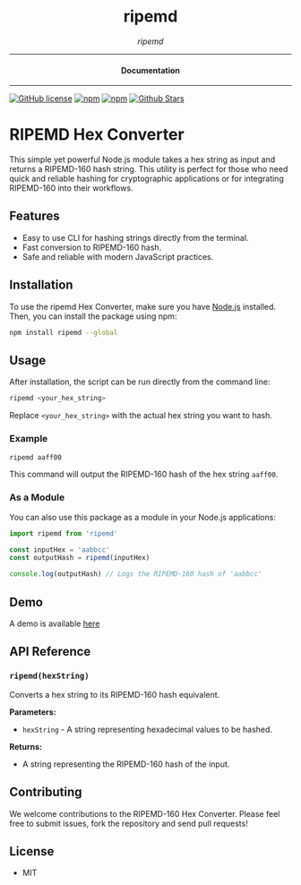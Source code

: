 <div align="center">  
  <h1>ripemd</h1>
</div>

<div align="center">  
<i>ripemd</i>
</div>

---

<div align="center">
<h4>Documentation</h4>
</div>

---

[![GitHub license](https://img.shields.io/badge/license-MIT-blue.svg)](https://github.com/brain-wallet/ripemd/blob/gh-pages/LICENSE)
[![npm](https://img.shields.io/npm/v/ripemd)](https://npmjs.com/package/ripemd)
[![npm](https://img.shields.io/npm/dw/ripemd.svg)](https://npmjs.com/package/ripemd)
[![Github Stars](https://img.shields.io/github/stars/brain-wallet/ripemd.svg)](https://github.com/brain-wallet/ripemd/)

# RIPEMD Hex Converter

This simple yet powerful Node.js module takes a hex string as input and returns a RIPEMD-160 hash string. This utility is perfect for those who need quick and reliable hashing for cryptographic applications or for integrating RIPEMD-160 into their workflows.

## Features

- Easy to use CLI for hashing strings directly from the terminal.
- Fast conversion to RIPEMD-160 hash.
- Safe and reliable with modern JavaScript practices.

## Installation

To use the ripemd Hex Converter, make sure you have [Node.js](https://nodejs.org/) installed. Then, you can install the package using npm:

```bash
npm install ripemd --global
```

## Usage

After installation, the script can be run directly from the command line:

```bash
ripemd <your_hex_string>
```

Replace `<your_hex_string>` with the actual hex string you want to hash.

### Example

```bash
ripemd aaff00
```

This command will output the RIPEMD-160 hash of the hex string `aaff00`.

### As a Module

You can also use this package as a module in your Node.js applications:

```javascript
import ripemd from 'ripemd'

const inputHex = 'aabbcc'
const outputHash = ripemd(inputHex)

console.log(outputHash) // Logs the RIPEMD-160 hash of 'aabbcc'
```

## Demo

A demo is available [here](https://brain-wallet.github.io/ripemd/demo.html)

## API Reference

### `ripemd(hexString)`

Converts a hex string to its RIPEMD-160 hash equivalent.

**Parameters:**

- `hexString` - A string representing hexadecimal values to be hashed.

**Returns:**

- A string representing the RIPEMD-160 hash of the input.

## Contributing

We welcome contributions to the RIPEMD-160 Hex Converter. Please feel free to submit issues, fork the repository and send pull requests!

## License

- MIT
